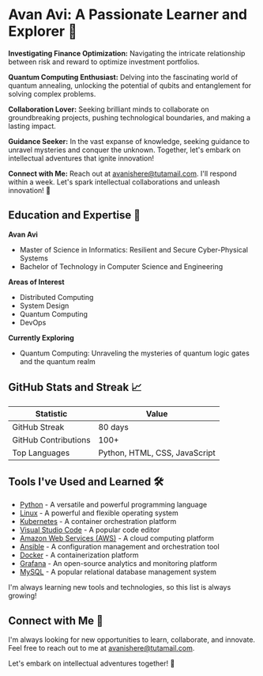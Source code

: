 # Avan Avi: A Passionate Learner and Explorer 🚀

**Investigating Finance Optimization:** Navigating the intricate relationship between risk and reward to optimize investment portfolios.

**Quantum Computing Enthusiast:** Delving into the fascinating world of quantum annealing, unlocking the potential of qubits and entanglement for solving complex problems.

**Collaboration Lover:** Seeking brilliant minds to collaborate on groundbreaking projects, pushing technological boundaries, and making a lasting impact.

**Guidance Seeker:** In the vast expanse of knowledge, seeking guidance to unravel mysteries and conquer the unknown. Together, let's embark on intellectual adventures that ignite innovation!

**Connect with Me:** Reach out at avanishere@tutamail.com. I'll respond within a week. Let's spark intellectual collaborations and unleash innovation! 🤝

## Education and Expertise 🧠

**Avan Avi**

* Master of Science in Informatics: Resilient and Secure Cyber-Physical Systems
* Bachelor of Technology in Computer Science and Engineering

**Areas of Interest**

* Distributed Computing
* System Design
* Quantum Computing
* DevOps

**Currently Exploring**

* Quantum Computing: Unraveling the mysteries of quantum logic gates and the quantum realm

## GitHub Stats and Streak 📈

| Statistic | Value |
|---|---|
| GitHub Streak | 80 days |
| GitHub Contributions | 100+ |
| Top Languages | Python, HTML, CSS, JavaScript |

## Tools I've Used and Learned 🛠️

* [Python](https://www.python.org/) - A versatile and powerful programming language
* [Linux](https://www.linux.org/) - A powerful and flexible operating system
* [Kubernetes](https://kubernetes.io/) - A container orchestration platform
* [Visual Studio Code](https://code.visualstudio.com/) - A popular code editor
* [Amazon Web Services (AWS)](https://aws.amazon.com/) - A cloud computing platform
* [Ansible](https://www.ansible.com/) - A configuration management and orchestration tool
* [Docker](https://www.docker.com/) - A containerization platform
* [Grafana](https://grafana.com/) - An open-source analytics and monitoring platform
* [MySQL](https://www.mysql.com/) - A popular relational database management system

I'm always learning new tools and technologies, so this list is always growing!

## Connect with Me 📱

I'm always looking for new opportunities to learn, collaborate, and innovate. Feel free to reach out to me at avanishere@tutamail.com.

Let's embark on intellectual adventures together! 🚀
